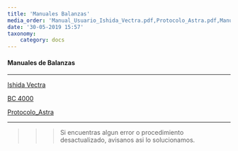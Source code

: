 ```yaml
---
title: 'Manuales Balanzas'
media_order: 'Manual_Usuario_Ishida_Vectra.pdf,Protocolo_Astra.pdf,Manual Moretti BC4000.pdf'
date: '30-05-2019 15:57'
taxonomy:
    category: docs
---
```


#### Manuales de Balanzas
------------

[Ishida Vectra](Manual_Usuario_Ishida_Vectra.pdf)

[BC 4000](Manual%20Moretti%20BC4000.pdf)

[Protocolo_Astra](Protocolo_Astra.pdf)

--------

>>> Si encuentras algun error o procedimiento desactualizado, avisanos asi lo solucionamos.

